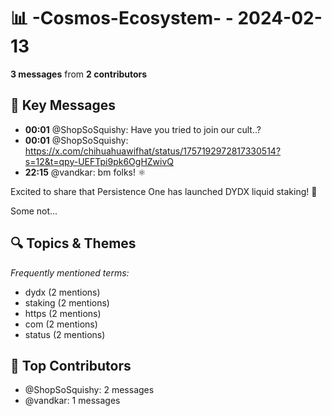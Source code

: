 # 📊 -Cosmos-Ecosystem- - 2024-02-13
**3 messages** from **2 contributors**

## 💬 Key Messages
- **00:01** @ShopSoSquishy: Have you tried to join our cult..?
- **00:01** @ShopSoSquishy: https://x.com/chihuahuawifhat/status/1757192972817330514?s=12&t=qpy-UEFTpi9pk6OgHZwivQ
- **22:15** @vandkar: bm folks! ⚛️

Excited to share that Persistence One has launched DYDX liquid staking! 🦾

Some not...

## 🔍 Topics & Themes
*Frequently mentioned terms:*
- dydx (2 mentions)
- staking (2 mentions)
- https (2 mentions)
- com (2 mentions)
- status (2 mentions)

## 👥 Top Contributors
- @ShopSoSquishy: 2 messages
- @vandkar: 1 messages